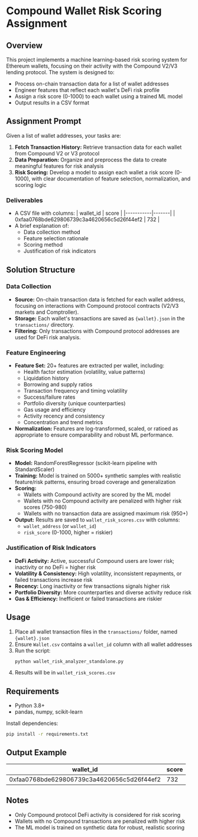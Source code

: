 # Compound Wallet Risk Scoring Assignment

## Overview
This project implements a machine learning-based risk scoring system for Ethereum wallets, focusing on their activity with the Compound V2/V3 lending protocol. The system is designed to:
- Process on-chain transaction data for a list of wallet addresses
- Engineer features that reflect each wallet's DeFi risk profile
- Assign a risk score (0-1000) to each wallet using a trained ML model
- Output results in a CSV format

## Assignment Prompt
Given a list of wallet addresses, your tasks are:
1. **Fetch Transaction History:** Retrieve transaction data for each wallet from Compound V2 or V3 protocol
2. **Data Preparation:** Organize and preprocess the data to create meaningful features for risk analysis
3. **Risk Scoring:** Develop a model to assign each wallet a risk score (0-1000), with clear documentation of feature selection, normalization, and scoring logic

### Deliverables
- A CSV file with columns:
  | wallet_id | score |
  |-----------|-------|
  | 0xfaa0768bde629806739c3a4620656c5d26f44ef2 | 732 |
- A brief explanation of:
  - Data collection method
  - Feature selection rationale
  - Scoring method
  - Justification of risk indicators

## Solution Structure

### Data Collection
- **Source:** On-chain transaction data is fetched for each wallet address, focusing on interactions with Compound protocol contracts (V2/V3 markets and Comptroller).
- **Storage:** Each wallet's transactions are saved as `{wallet}.json` in the `transactions/` directory.
- **Filtering:** Only transactions with Compound protocol addresses are used for DeFi risk analysis.

### Feature Engineering
- **Feature Set:** 20+ features are extracted per wallet, including:
  - Health factor estimation (volatility, value patterns)
  - Liquidation history
  - Borrowing and supply ratios
  - Transaction frequency and timing volatility
  - Success/failure rates
  - Portfolio diversity (unique counterparties)
  - Gas usage and efficiency
  - Activity recency and consistency
  - Concentration and trend metrics
- **Normalization:** Features are log-transformed, scaled, or ratioed as appropriate to ensure comparability and robust ML performance.

### Risk Scoring Model
- **Model:** RandomForestRegressor (scikit-learn pipeline with StandardScaler)
- **Training:** Model is trained on 5000+ synthetic samples with realistic feature/risk patterns, ensuring broad coverage and generalization
- **Scoring:**
  - Wallets with Compound activity are scored by the ML model
  - Wallets with no Compound activity are penalized with higher risk scores (750-980)
  - Wallets with no transaction data are assigned maximum risk (950+)
- **Output:** Results are saved to `wallet_risk_scores.csv` with columns:
  - `wallet_address` (or `wallet_id`)
  - `risk_score` (0-1000, higher = riskier)

### Justification of Risk Indicators
- **DeFi Activity:** Active, successful Compound users are lower risk; inactivity or no DeFi = higher risk
- **Volatility & Consistency:** High volatility, inconsistent repayments, or failed transactions increase risk
- **Recency:** Long inactivity or few transactions signals higher risk
- **Portfolio Diversity:** More counterparties and diverse activity reduce risk
- **Gas & Efficiency:** Inefficient or failed transactions are riskier

## Usage
1. Place all wallet transaction files in the `transactions/` folder, named `{wallet}.json`
2. Ensure `Wallet.csv` contains a `wallet_id` column with all wallet addresses
3. Run the script:
   ```bash
   python wallet_risk_analyzer_standalone.py
   ```
4. Results will be in `wallet_risk_scores.csv`

## Requirements
- Python 3.8+
- pandas, numpy, scikit-learn

Install dependencies:
```bash
pip install -r requirements.txt
```

## Output Example
| wallet_id | score |
|-----------|-------|
| 0xfaa0768bde629806739c3a4620656c5d26f44ef2 | 732 |

## Notes
- Only Compound protocol DeFi activity is considered for risk scoring
- Wallets with no Compound transactions are penalized with higher risk
- The ML model is trained on synthetic data for robust, realistic scoring
